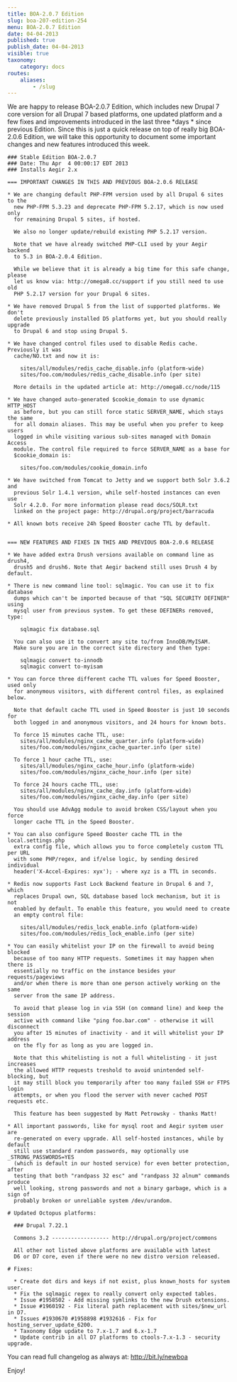 ```yaml
---
title: BOA-2.0.7 Edition
slug: boa-207-edition-254
menu: BOA-2.0.7 Edition
date: 04-04-2013
published: true
publish_date: 04-04-2013
visible: true
taxonomy:
    category: docs
routes:
    aliases:
        - /slug
---
```


 We are happy to release BOA-2.0.7 Edition, which includes new Drupal 7 core version for all Drupal 7 based platforms, one updated platform and a few fixes and improvements introduced in the last three \*days * since previous Edition. Since this is just a quick release on top of really big BOA-2.0.6 Edition, we will take this opportunity to document some important changes and new features introduced this week.

 
    ### Stable Edition BOA-2.0.7
    ### Date: Thu Apr  4 00:00:17 EDT 2013
    ### Installs Aegir 2.x
    
    === IMPORTANT CHANGES IN THIS AND PREVIOUS BOA-2.0.6 RELEASE
    
    * We are changing default PHP-FPM version used by all Drupal 6 sites to the
      new PHP-FPM 5.3.23 and deprecate PHP-FPM 5.2.17, which is now used only
      for remaining Drupal 5 sites, if hosted.
    
      We also no longer update/rebuild existing PHP 5.2.17 version.
    
      Note that we have already switched PHP-CLI used by your Aegir backend
      to 5.3 in BOA-2.0.4 Edition.
    
      While we believe that it is already a big time for this safe change, please
      let us know via: http://omega8.cc/support if you still need to use old
      PHP 5.2.17 version for your Drupal 6 sites.
    
    * We have removed Drupal 5 from the list of supported platforms. We don't
      delete previously installed D5 platforms yet, but you should really upgrade
      to Drupal 6 and stop using Drupal 5.
    
    * We have changed control files used to disable Redis cache. Previously it was
      cache/NO.txt and now it is:
    
        sites/all/modules/redis_cache_disable.info (platform-wide)
        sites/foo.com/modules/redis_cache_disable.info (per site)
    
      More details in the updated article at: http://omega8.cc/node/115
    
    * We have changed auto-generated $cookie_domain to use dynamic HTTP_HOST
      as before, but you can still force static SERVER_NAME, which stays the same
      for all domain aliases. This may be useful when you prefer to keep users
      logged in while visiting various sub-sites managed with Domain Access
      module. The control file required to force SERVER_NAME as a base for
      $cookie_domain is:
    
        sites/foo.com/modules/cookie_domain.info
    
    * We have switched from Tomcat to Jetty and we support both Solr 3.6.2 and
      previous Solr 1.4.1 version, while self-hosted instances can even use
      Solr 4.2.0. For more information please read docs/SOLR.txt
      linked on the project page: http://drupal.org/project/barracuda
    
    * All known bots receive 24h Speed Booster cache TTL by default.
    
    
    === NEW FEATURES AND FIXES IN THIS AND PREVIOUS BOA-2.0.6 RELEASE
    
    * We have added extra Drush versions available on command line as drush4,
      drush5 and drush6. Note that Aegir backend still uses Drush 4 by default.
    
    * There is new command line tool: sqlmagic. You can use it to fix database
      dumps which can't be imported because of that "SQL SECURITY DEFINER" using
      mysql user from previous system. To get these DEFINERs removed, type:
    
        sqlmagic fix database.sql
    
      You can also use it to convert any site to/from InnoDB/MyISAM.
      Make sure you are in the correct site directory and then type:
    
        sqlmagic convert to-innodb
        sqlmagic convert to-myisam
    
    * You can force three different cache TTL values for Speed Booster, used only
      for anonymous visitors, with different control files, as explained below.
    
      Note that default cache TTL used in Speed Booster is just 10 seconds for
      both logged in and anonymous visitors, and 24 hours for known bots.
    
      To force 15 minutes cache TTL, use:
        sites/all/modules/nginx_cache_quarter.info (platform-wide)
        sites/foo.com/modules/nginx_cache_quarter.info (per site)
    
      To force 1 hour cache TTL, use:
        sites/all/modules/nginx_cache_hour.info (platform-wide)
        sites/foo.com/modules/nginx_cache_hour.info (per site)
    
      To force 24 hours cache TTL, use:
        sites/all/modules/nginx_cache_day.info (platform-wide)
        sites/foo.com/modules/nginx_cache_day.info (per site)
    
      You should use AdvAgg module to avoid broken CSS/layout when you force
      longer cache TTL in the Speed Booster.
    
    * You can also configure Speed Booster cache TTL in the local.settings.php
      extra config file, which allows you to force completely custom TTL per URL
      with some PHP/regex, and if/else logic, by sending desired individual
      header('X-Accel-Expires: xyx'); - where xyz is a TTL in seconds.
    
    * Redis now supports Fast Lock Backend feature in Drupal 6 and 7, which
      replaces Drupal own, SQL database based lock mechanism, but it is not
      enabled by default. To enable this feature, you would need to create
      an empty control file:
    
        sites/all/modules/redis_lock_enable.info (platform-wide)
        sites/foo.com/modules/redis_lock_enable.info (per site)
    
    * You can easily whitelist your IP on the firewall to avoid being blocked
      because of too many HTTP requests. Sometimes it may happen when there is
      essentially no traffic on the instance besides your requests/pageviews
      and/or when there is more than one person actively working on the same
      server from the same IP address.
    
      To avoid that please log in via SSH (on command line) and keep the session
      active with command like "ping foo.bar.com" - otherwise it will disconnect
      you after 15 minutes of inactivity - and it will whitelist your IP address
      on the fly for as long as you are logged in.
    
      Note that this whitelisting is not a full whitelisting - it just increases
      the allowed HTTP requests treshold to avoid unintended self-blocking, but
      it may still block you temporarily after too many failed SSH or FTPS login
      attempts, or when you flood the server with never cached POST requests etc.
    
      This feature has been suggested by Matt Petrowsky - thanks Matt!
    
    * All important passwords, like for mysql root and Aegir system user are
      re-generated on every upgrade. All self-hosted instances, while by default
      still use standard random passwords, may optionally use _STRONG_PASSWORDS=YES
      (which is default in our hosted service) for even better protection, after
      testing that both "randpass 32 esc" and "randpass 32 alnum" commands produce
      well looking, strong passwords and not a binary garbage, which is a sign of
      probably broken or unreliable system /dev/urandom.
    
    # Updated Octopus platforms:
    
      ### Drupal 7.22.1
    
      Commons 3.2 ------------------ http://drupal.org/project/commons
    
      All other not listed above platforms are available with latest
      D6 or D7 core, even if there were no new distro version released.
    
    # Fixes:
    
      * Create dot dirs and keys if not exist, plus known_hosts for system user.
      * Fix the sqlmagic regex to really convert only expected tables.
      * Issue #1958502 - Add missing symlinks to the new Drush extensions.
      * Issue #1960192 - Fix literal path replacement with sites/$new_url in D7.
      * Issues #1930670 #1958898 #1932616 - Fix for hosting_server_update_6200.
      * Taxonomy Edge update to 7.x-1.7 and 6.x-1.7
      * Update contrib in all D7 platforms to ctools-7.x-1.3 - security upgrade.


 You can read full changelog as always at: http://bit.ly/newboa

Enjoy!